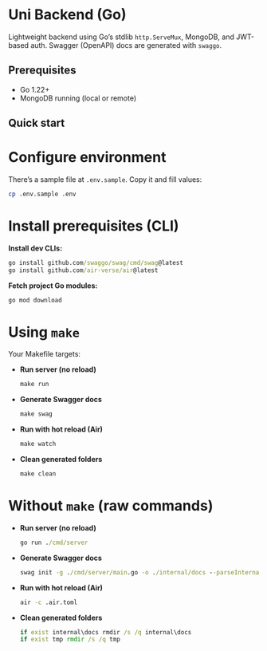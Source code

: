 # Uni Backend (Go)

Lightweight backend using Go’s stdlib `http.ServeMux`, MongoDB, and JWT-based auth. Swagger (OpenAPI) docs are generated with `swaggo`.

## Prerequisites

- Go 1.22+
- MongoDB running (local or remote)

## Quick start

# Configure environment

There’s a sample file at `.env.sample`. Copy it and fill values:

```bash
cp .env.sample .env
```

# Install prerequisites (CLI)

**Install dev CLIs:**

```cmd
go install github.com/swaggo/swag/cmd/swag@latest
go install github.com/air-verse/air@latest
```

**Fetch project Go modules:**

```cmd
go mod download
```

# Using `make`

Your Makefile targets:

- **Run server (no reload)**

  ```cmd
  make run
  ```

- **Generate Swagger docs**

  ```cmd
  make swag
  ```

- **Run with hot reload (Air)**

  ```cmd
  make watch
  ```

- **Clean generated folders**

  ```cmd
  make clean
  ```

# Without `make` (raw commands)

- **Run server (no reload)**

  ```cmd
  go run ./cmd/server
  ```

- **Generate Swagger docs**

  ```cmd
  swag init -g ./cmd/server/main.go -o ./internal/docs --parseInternal
  ```

- **Run with hot reload (Air)**

  ```cmd
  air -c .air.toml
  ```

- **Clean generated folders**

  ```cmd
  if exist internal\docs rmdir /s /q internal\docs
  if exist tmp rmdir /s /q tmp
  ```
